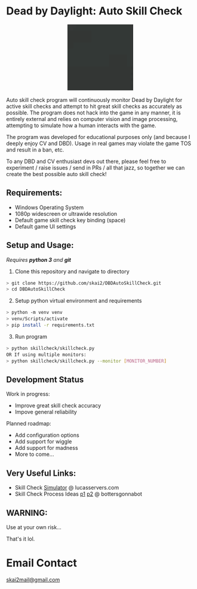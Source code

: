 # Dead by Daylight: Auto Skill Check
<p align="center">
  <img src="assets/skillgif.gif" />
</p>

Auto skill check program will continuously monitor Dead by Daylight for active skill checks and attempt to hit great skill checks as accurately as possible. The program does not hack into the game in any manner, it is entirely external and relies on computer vision and image processing, attempting to simulate how a human interacts with the game.

The program was developed for educational purposes only (and because I deeply enjoy CV and DBD). Usage in real games may violate the game TOS and result in a ban, etc.

To any DBD and CV enthusiast devs out there, please feel free to experiment / raise issues / send in PRs / all that jazz, so together we can create the best possible auto skill check!

## Requirements:
* Windows Operating System
* 1080p widescreen or ultrawide resolution
* Default game skill check key binding (space)
* Default game UI settings

## Setup and Usage:
_Requires **python 3** and **git**_
1. Clone this repository and navigate to directory
```sh
> git clone https://github.com/skai2/DBDAutoSkillCheck.git
> cd DBDAutoSkillCheck
```
2. Setup python virtual environment and requirements
```sh
> python -m venv venv
> venv/Scripts/activate
> pip install -r requirements.txt
```
3. Run program
```sh
> python skillcheck/skillcheck.py
OR If using multiple monitors:
> python skillcheck/skillcheck.py --monitor [MONITOR_NUMBER]
```

## Development Status
Work in progress:
 * Improve great skill check accuracy
 * Impove general reliability

Planned roadmap:
 * Add configuration options
 * Add support for wiggle
 * Add support for madness
 * More to come...

## Very Useful Links:
* Skill Check [Simulator](https://dbd.lucaservers.com/) @ lucasservers.com
* Skill Check Process Ideas [p1](https://www.bottersgonnabot.com/automating-skill-checks-in-dead-by-daylight-part-i/) [p2](https://www.bottersgonnabot.com/automating-skill-checks-in-dead-by-daylight-part-ii/) @ bottersgonnabot
     
## WARNING:

Use at your own risk...

That's it lol.

# Email Contact

skai2mail@gmail.com
                                                               